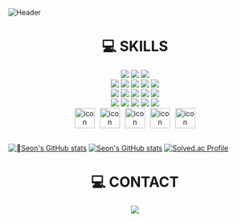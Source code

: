 ![Header](https://capsule-render.vercel.app/api?type=waving&color=gradient&customColorList=24,12,5,10,24,12,24&height=250&section=header&text=Seon's%20GITHUB&fontSize=75)

<div align=center><h1>💻 SKILLS</h1></div>
<div align="center">
  <img src="https://img.shields.io/badge/Android-34A853?logo=Android&logoColor=white">
  <img src="https://img.shields.io/badge/AWS-232F3E?logo=amazonwebservices&logoColor=white">
  <img src="https://img.shields.io/badge/BigQuery-669DF6?logo=googlebigquery&logoColor=white">
  </div>
  <div align="center">
  <img src="https://img.shields.io/badge/C++-00599C?logo=cplusplus&logoColor=white">
  <img src="https://img.shields.io/badge/Express-000000?logo=express&logoColor=white">
  <img src="https://img.shields.io/badge/Firebase-DD2C00?logo=firebase&logoColor=white">
  <img src="https://img.shields.io/badge/Git-F05032?logo=git&logoColor=white">
  <img src="https://img.shields.io/badge/GraphQL-E10098?logo=graphql&logoColor=white">
  </div>
  <div align="center">
  <img src="https://img.shields.io/badge/HTML5-E34F26?logo=html5&logoColor=white">
  <img src="https://img.shields.io/badge/JavaScript-F7DF1E?logo=javascript&logoColor=white">
  <img src="https://img.shields.io/badge/Nest.js-E0234E?logo=nestjs&logoColor=white">
  <img src="https://img.shields.io/badge/Node.js-5FA04E?logo=nodedotjs&logoColor=white">
  <img src="https://img.shields.io/badge/Python-3776AB?logo=python&logoColor=white">
  </div>
  <div align="center">
  <img src="https://img.shields.io/badge/RDS-527FFF?logo=amazonrds&logoColor=white">
  <img src="https://img.shields.io/badge/React-61DAFB?logo=react&logoColor=white">
  <img src="https://img.shields.io/badge/Spring-6DB33F?logo=spring&logoColor=white">
  <img src="https://img.shields.io/badge/Spring Boot-6DB33F?logo=springboot&logoColor=white">
    <img src="https://img.shields.io/badge/Vue.js-4FC08D?logo=vuedotjs&logoColor=white">
  </div>

        
<div align="center">
  <div style="display: flex; justify-content: center; gap: 10px;">
    <img src="https://techstack-generator.vercel.app/java-icon.svg" alt="icon" width="40" height="40" />
    <img src="https://techstack-generator.vercel.app/mysql-icon.svg" alt="icon" width="40" height="40" />
    <img src="https://techstack-generator.vercel.app/github-icon.svg" alt="icon" width="40" height="40" />
    <img src="https://techstack-generator.vercel.app/aws-icon.svg" alt="icon" width="40" height="40" />
    <img src="https://techstack-generator.vercel.app/docker-icon.svg" alt="icon" width="40" height="40" />
  </div>
</div>

 </br>

[![Seon's GitHub stats](https://github-readme-stats.vercel.app/api?username=seon207&show_icons=true&theme=radical#gh-dark-mode-only)](https://github.com/seon207/github-readme-stats#gh-dark-mode-only)
[![Seon's GitHub stats](https://github-readme-stats.vercel.app/api?username=seon207&show_icons=true&theme=flag-india#gh-light-mode-only)](https://github.com/seon207/github-readme-stats#gh-light-mode-only)
[![Solved.ac Profile](http://mazassumnida.wtf/api/v2/generate_badge?boj=sunju701)](https://solved.ac/sunju701/)

<div align=center><h1>💻 CONTACT</h1></div>
<div align="center">
  <a href="mailto:sunju701@gmail.com" target="_blank"><img src="https://img.shields.io/badge/Gmail-EA4335?logo=gmail&logoColor=white"/></a>
</div>
